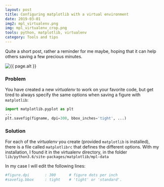 ```yaml
---
layout: post
title: Configuring matplotlib with a virtual environment
date: 2019-03-01
img2: mpl_virtualenv.png
img: mpl_virtualenv_crop.png
tools: python, matplotlib, virtualenv
category: Tools and tips
---
```


Quite a short post, rather a reminder for me maybe, hoping that it can help others saving a few
precious minutes.

<img src="{{ site.url }}/figures/blog/{{ page.img2 }}" class="img-responsive" alt="{{ page.alt }}">

### Problem

You have created a new *virtualenv* to work on your favorite code, but
get tired to always specify the same options when saving a figure with
`matplotlib`:

```python
import matplotlib.pyplot as plt
...
plt.savefig(figname, dpi=300, bbox_inches='tight', ...)
```

### Solution

For each of the *virtualenv* you create (provided `matplotlib` is installed),
there is a file called `matplotlibrc` that defines the different options. With
my installation, I found it in the virtualenv directory, in the folder
`lib/python3.6/site-packages/matplotlib/mpl-data`

In my case I will edit the following lines:

```python
#figure.dpi       : 300      # figure dots per inch
#savefig.bbox     : tight    # 'tight' or 'standard'.
```

